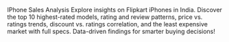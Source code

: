 IPhone Sales Analysis
Explore insights on Flipkart iPhones in India. Discover the top 10 highest-rated models, rating and review patterns, price vs. ratings trends, discount vs. ratings correlation, and the least expensive market with full specs. Data-driven findings for smarter buying decisions!
